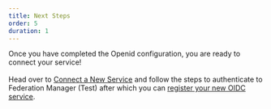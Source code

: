 ```yaml
---
title: Next Steps
order: 5
duration: 1
---
```


Once you have completed the Openid configuration, you are ready to connect your service!
<br><br> Head over to [Connect a New Service](/connect-a-service/01-overview) and follow the steps to authenticate to
Federation Manager (Test) after which you can [register your new OIDC service](/connect-an-oidc-service/01-overview).
